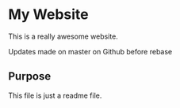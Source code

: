 # My Website

This is a really awesome website.

Updates made on master on Github before rebase

## Purpose 

This file is just a readme file.
